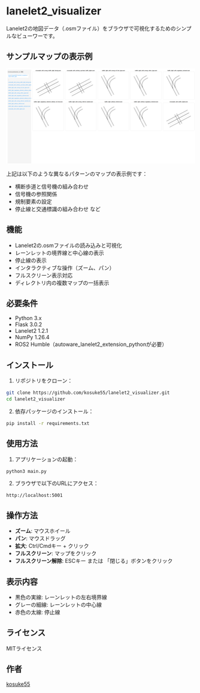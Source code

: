 # lanelet2_visualizer

Lanelet2の地図データ（.osmファイル）をブラウザで可視化するためのシンプルなビューワーです。

## サンプルマップの表示例

![サンプルマップの表示例](images/sample_maps.png)

上記は以下のような異なるパターンのマップの表示例です：
- 横断歩道と信号機の組み合わせ
- 信号機の参照関係
- 規制要素の設定
- 停止線と交通標識の組み合わせ
など

## 機能

- Lanelet2の.osmファイルの読み込みと可視化
- レーンレットの境界線と中心線の表示
- 停止線の表示
- インタラクティブな操作（ズーム、パン）
- フルスクリーン表示対応
- ディレクトリ内の複数マップの一括表示

## 必要条件

- Python 3.x
- Flask 3.0.2
- Lanelet2 1.2.1
- NumPy 1.26.4
- ROS2 Humble（autoware_lanelet2_extension_pythonが必要）

## インストール

1. リポジトリをクローン：
```bash
git clone https://github.com/kosuke55/lanelet2_visualizer.git
cd lanelet2_visualizer
```

2. 依存パッケージのインストール：
```bash
pip install -r requirements.txt
```

## 使用方法

1. アプリケーションの起動：
```bash
python3 main.py
```

2. ブラウザで以下のURLにアクセス：
```
http://localhost:5001
```

## 操作方法

- **ズーム**: マウスホイール
- **パン**: マウスドラッグ
- **拡大**: Ctrl/Cmdキー + クリック
- **フルスクリーン**: マップをクリック
- **フルスクリーン解除**: ESCキー または 「閉じる」ボタンをクリック

## 表示内容

- 黒色の実線: レーンレットの左右境界線
- グレーの細線: レーンレットの中心線
- 赤色の太線: 停止線

## ライセンス

MITライセンス

## 作者

[kosuke55](https://github.com/kosuke55) 